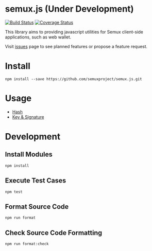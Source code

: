 # semux.js (Under Development)

[![Build Status](https://travis-ci.org/semuxproject/semux.js.svg?branch=master)](https://travis-ci.org/semuxproject/semux.js)
[![Coverage Status](https://coveralls.io/repos/github/semuxproject/semux.js/badge.svg?branch=master)](https://coveralls.io/github/semuxproject/semux.js?branch=master)

This library aims to providing javascript utilities for Semux client-side applications, such as web wallet.

Visit [issues](https://github.com/semuxproject/semux.js/issues) page to see planned features or propose a feature request.

# Install

```
npm install --save https://github.com/semuxproject/semux.js.git
```

# Usage

- [Hash](https://github.com/semuxproject/semux.js/blob/master/lib/Hash.spec.js)
- [Key & Signature](https://github.com/semuxproject/semux.js/blob/master/lib/Key.spec.js)

# Development

## Install Modules

```
npm install
```

## Execute Test Cases

```
npm test
``` 

## Format Source Code

```
npm run format
```

## Check Source Code Formatting

```
npm run format:check
```

